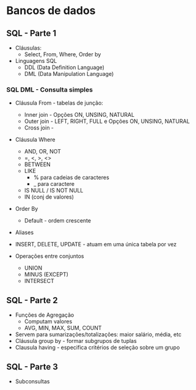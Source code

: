 # Bancos de dados

## SQL - Parte 1 

- Cláusulas: 
    - Select, From, Where, Order by  
- Linguagens SQL
    - DDL (Data Definition Language)
    - DML (Data Manipulation Language)

### SQL DML - Consulta simples

- Cláusula From - tabelas de junção:
    - Inner join -  Opções ON, UNSING, NATURAL
    - Outer join - LEFT, RIGHT, FULL e Opções ON, UNSING, NATURAL
    - Cross join - 

- Cláusula Where    
    - AND, OR, NOT
    - =, <, >, <>
    - BETWEEN 
    - LIKE
        - % para cadeias de caracteres
        - _ para caractere
    - IS NULL / IS NOT NULL
    - IN (conj de valores)

- Order By
    - Default - ordem crescente
- Aliases
- INSERT, DELETE, UPDATE - atuam em uma única tabela por vez
- Operações entre conjuntos
    - UNION
    - MINUS (EXCEPT)
    - INTERSECT

## SQL - Parte 2

- Funções de Agregação
    - Computam valores
    - AVG, MIN, MAX, SUM, COUNT
- Servem para sumarizações/totalizações: maior salário, média, etc
- Cláusula group by - formar subgrupos de tuplas
- Clausula having - especifica critérios de seleção sobre um grupo

## SQL - Parte 3

- Subconsultas
    




